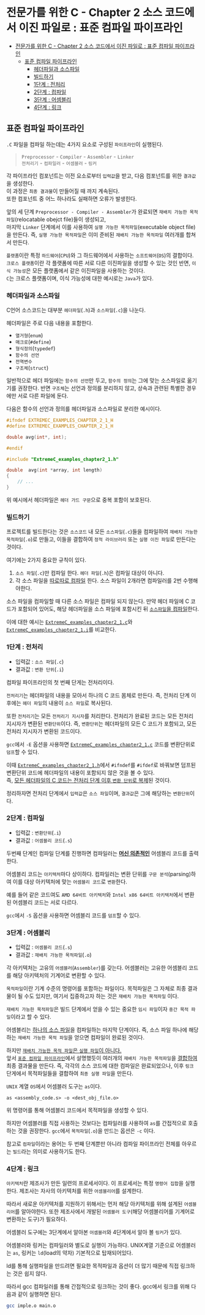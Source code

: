 # 전문가를 위한 C - Chapter 2 소스 코드에서 이진 파일로 : 표준 컴파일 파이프라인

- [전문가를 위한 C - Chapter 2 소스 코드에서 이진 파일로 : 표준 컴파일 파이프라인](#전문가를-위한-c---chapter-2-소스-코드에서-이진-파일로--표준-컴파일-파이프라인)
  - [표준 컴파일 파이프라인](#표준-컴파일-파이프라인)
    - [헤더파일과 소스파일](#헤더파일과-소스파일)
    - [빌드하기](#빌드하기)
    - [1단계 : 전처리](#1단계--전처리)
    - [2단계 : 컴파일](#2단계--컴파일)
    - [3단계 : 어셈블리](#3단계--어셈블리)
    - [4단계 : 링크](#4단계--링크)



## 표준 컴파일 파이프라인

`.C` 파일을 컴파일 하는데는 4가지 요소로 구성된 `파이프라인`이 실행된다.

> `Preprocessor` - `Compiler` - `Assembler` - `Linker`  
> `전처리기` - `컴파일러` - `어셈블러` - `링커`

각 파이프라인 컴포넌트는 이전 요소로부터 `입력값`을 받고, 다음 컴포넌트를 위한 `결과값`을 생성한다.  
이 과정은 `최종 결과물`이 만들어질 때 까지 계속된다.  
또한 컴포넌트 중 어느 하나라도 실패하면 오류가 발생힌다.

앞의 세 단계 `Preprocessor - Compiler - Assembler`가 완료되면
`재배치 가능한 목적파일`(relocatable obejct file)들이 생성되고,  
마지막 `Linker` 단계에서 이를 사용하여 `실행 가능한 목적파일`(executable object file)을 만든다. 즉, `실행 가능한 목적파일`은 이미 준비된 `재배치 가능한 목적파일` 여러개를 합쳐서 만든다.

`플랫폼`이란 특정 `하드웨어`(`CPU`)와 그 하드웨어에서 사용하는 `소프트웨어`(`OS`)의 결합이다.  
`크로스 플랫폼`이란 각 플랫폼에 따른 서로 다른 이진파일을 생성할 수 있는 것인 반면, `이식 가능성`은 모든 플랫폼에서 같은 이진파일을 사용하는 것이다.  
`C`는 크로스 플랫폼이며, 이식 가능성에 대한 예시로는 `Java`가 있다.

### 헤더파일과 소스파일

C언어 소스코드는 대부분 `헤더파일`(`.h`)과 `소스파일`(`.c`)을 나눈다.

헤더파일은 주로 다음 내용을 포함한다.

* `열거형`(`enum`)
* `매크로`(`#define`)
* `형식정의`(`typedef`)
* `함수의 선언`
* `전역변수`
* `구조체`(`struct`)

일반적으로 헤더 파일에는 `함수의 선언`만 두고, `함수의 정의`는 그에 맞는 소스파일로 옮기기를 권장한다. 반면 `구조체`는 선언과 정의를 분리하지 않고, 상속과 관련된 특별한 경우에만 서로 다른 파일에 둔다.

다음은 함수의 선언과 정의를 헤더파일과 소스파일로 분리한 예시이다.
```C
#ifndef EXTREMEC_EXAMPLES_CHAPTER_2_1_H
#define EXTREMEC_EXAMPLES_CHAPTER_2_1_H

double avg(int*, int);

#endif
```

```C
#include "ExtremeC_examples_chapter2_1.h"

double	avg(int *array, int length)
{
	// ...
}
```

위 예시에서 헤더파일은 `헤더 가드 구문`으로 중복 포함이 보호된다.

### 빌드하기

프로젝트를 빌드한다는 것은
`소스코드` 내 모든 `소스파일`(`.c`)들을 컴파일하여 `재배치 가능한 목적파일`(`.o`)로 만들고,
이들을 결합하여 `정적 라이브러리` 또는 `실행 이진 파일`로 만든다는 것이다.

여기에는 2가지 중요한 규칙이 있다.
1. `소스 파일`(`.c`)만 컴파일 한다. `헤더 파일`(`.h`)은 컴파일 대상이 아니다.
2. 각 소스 파일을 <U>따로따로 컴파일</U> 한다. 소스 파일이 2개라면 컴파일러를 2번 수행해야한다.

소스 파일을 컴파일할 때 다른 소스 파일은 컴파일 되지 않는다.
만약 헤더 파일에 C 코드가 포함되어 있어도, 해당 헤더파일을 소스 파일에 포함시킨 뒤 <U>`소스파일`을 컴파일</U>한다.

이에 대한 예시는 [`ExtremeC_examples_chapter2_1.c`](./ExtremeC_examples_chapter2_1.c)와 [`ExtremeC_examples_chapter2_1.i`](./ExtremeC_examples_chapter2_1.i)를 비교한다.

### 1단계 : 전처리

* 입력값 : `소스 파일`(`.c`)
* 결과값 : `변환 단위`(`.i`)

컴파일 파이프라인의 첫 번째 단게는 전처리이다.

`전처리기`는 헤더파일의 내용을 모아서 하나의 C 코드 몸체로 만든다.
즉, 전처리 단계 이후에는 `헤더 파일`의 내용이 `소스 파일`로 복사된다.

또한 `전처리기`는 모든 `전처리기 지시자`를 처리한다.
전처리가 완료된 코드는 모든 전처리 지시자가 변환된 `변환단위`이다.
즉, `변환단위`는 헤더파일의 모든 C 코드가 포함되고, 모든 전처리 지시자가 변환된 코드이다.

`gcc`에서 `-E` 옵션을 사용하면 [`ExtremeC_examples_chapter2_1.c`](./ExtremeC_examples_chapter2_1.c) 코드를 변환단위로 `덤프`할 수 있다.

이때 [`ExtremeC_examples_chapter2_1.h`](./ExtremeC_examples_chapter2_1.h)에서 `#ifndef`를 `#ifdef`로 바꿔보면 덤프된 변환단위 코드에 헤더파일의 내용이 포함되지 않은 것을 볼 수 있다.  
즉, <U>모든 헤더파일의 C 코드는 전처리 단계 이후 `변환 단위`로 복제</U>된 것이다.

정리하자면 전처리 단계에서 `입력값`은 `소스 파일`이며, `결과값`은 그에 해당하는 `변환단위`이다.  

### 2단계 : 컴파일

* 입력값 : `변환단위`(`.i`)
* 결과값 : `어셈블리 코드`(`.s`)

두번째 단계인 컴파일 단계를 진행하면 컴파일러는 <U>**머신 의존적인**</U> 어셈블리 코드를 출력한다.

어셈블리 코드는 `아키텍처`마다 상이하다.
컴파일러는 변환 단위를 `구문 분석`(parsing)하여 이를 대상 아키텍처에 맞는 `어셈블리 코드`로 `변환`한다.

예를 들어 같은 코드여도 `AMD 64비트 아키텍처`와 `Intel x86 64비트 아키텍처`에서 변환된 어셈블리 코드는 서로 다르다.

`gcc`에서 `-S` 옵션을 사용하면 어셈블리 코드를 `덤프`할 수 있다.

### 3단계 : 어셈블리

* 입력값 : `어셈블리 코드`(`.s`)
* 결과값 : `재배치 가능한 목적파일`(`.o`)

각 아키텍처는 고유의 `어셈블러`(`Assembler`)를 갖는다.
어셈블러는 고유한 어셈블리 코드를 해당 아키텍처의 기계어로 변환할 수 있다.

`목적파일`이란 기계 수준의 명령어를 포함하는 파일이다.
목적파일은 그 자체로 최종 결과물이 될 수도 있지만,
여기서 집중하고자 하는 것은 `재배치 가능한 목적파일` 이다.

`재배치 가능한 목적파일`은 빌드 단계에서 얻을 수 있는 중요한 `임시 파일`이자 `중간 목적 파일`이라고 할 수 있다.

어셈블리는 <U>하나의 소스 파일</U>을 컴파일하는 마지막 단계이다. 즉, 소스 파일 하나에 해당하는 `재배치 가능한 목적 파일`을 얻으면 컴파일이 완료된 것이다. 

하지만 <U>`재배치 가능한 목적 파일`은 `실행 파일`이 아니다.</U>  
앞서 [`표준 컴파일 파이프라인`](#표준-컴파일-파이프라인)에서 설명했듯이 여러개의 `재배치 가능한 목적파일`을 <U>결합하여</U> 최종 결과물을 만든다. 즉, 각각의 소스 코드에 대한 컴파일은 완료되었으나, 이후 `링크` 단게에서 목적파일들을 결합하여 `최종 실행 파일`을 만든다.

`UNIX` 계열 `OS`에서 어셈블러 도구는 `as`이다.  
```shell
as <assembly_code.s> -o <dest_obj_file.o>
```  
위 명령어를 통해 어셈블리 코드에서 목적파일을 생성할 수 있다.

하지만 어셈블러를 직접 사용하는 것보다는 컴파일러를 사용하여 `as`를 간접적으로 호출하는 것을 권장한다.
`gcc`에서 `목적파일`(`.o`)을 만드는 옵션은 `-c` 이다.

참고로 `컴파일`이라는 용어는 두 번째 단계뿐만 아니라 컴파일 파이프라인 전체를 아우르는 `빌드`라는 의미로 사용하기도 한다.

### 4단계 : 링크

`아키텍처`란 제조사가 만든 일련의 프로세서이다.
이 프로세서는 특정 `명령어 집합`을 실행한다.
제조사는 자사의 아키텍처를 위한 `어셈블리어`를 설계한다.

따라서 새로운 아키텍처를 지원하기 위해서는 먼저 해당 아키텍처를 위해 설계된 `어셈블리어`를 알아야한다.
또한 제조사에서 개발된 `어셈블러 도구`(해당 어셈블리어를 기계어로 변환하는 도구)가 필요하다.

어셈블러 도구에는 3단계에서 알아본 `어셈블러`와 4단계에서 알아 볼 `링커`가 있다.

어셈블러와 링커는 컴파일러와 별도로 실행이 가능하다.
UNIX계열 기준으로 어셈블러는 `as`, 링커는 `ld`(load의 약자) 기본적으로 탑재되어있다.

ld를 통해 실행파일을 만드려면 필요한 목적파일과 옵션이 더 많기 때문에 직접 링크하는 것은 쉽지 않다.

따라서 gcc 컴파일러를 통해 간접적으로 링크하는 것이 좋다.
gcc에서 링크를 위해 다음과 같이 실행하면 된다.
```bash
gcc imple.o main.o
```

